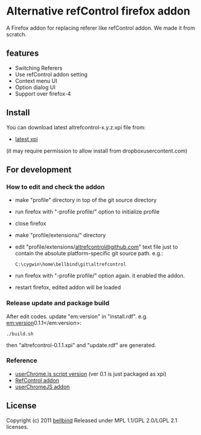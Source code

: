 # Alternative refControl firefox addon

A Firefox addon for replacing referer like refControl addon.
We made it from scratch.

## features

- Switching Referers
- Use refControl addon setting
- Context menu UI
- Option dialog UI
- Support over firefox-4

## Install

You can download latest altrefcontrol-x.y.z.xpi file from:

- [latest xpi](https://dl.dropboxusercontent.com/u/14499563/altrefcontrol/altrefcontrol-0.2.8.xpi)

(it may require permission to allow install from dropboxusercontent.com)

## For development

### How to edit and check the addon

- make "profile" directory in top of the git source directory
- run firefox with "-profile profile/" option to initialize profile
- close firefox
- make "profile/extensions/" directory
- edit "profile/extensions/altrefcontrol@github.com" text file
  just to contain the absolute platform-specific git source path. 
  e.g.:

      C:\cygwin\home\bellbind\git\altrefcontrol

- run firefox with "-profile profile/" option again. it enabled the addon.
- restart firefox, edited addon will be loaded

### Release update and package build

After edit codes. update "em:version" in "install.rdf". 
e.g. <em:version>0.1.1</em:version>:

    ./build.sh

then "altrefcontrol-0.1.1.xpi" and "update.rdf" are generated.

### Reference

- [userChrome.js script version](https://gist.github.com/777814) (ver 0.1 is just packaged as xpi)
- [RefControl addon](http://www.stardrifter.org/refcontrol/)
- [userChromeJS addon](http://userchromejs.mozdev.org/)

## License

Copyright (c) 2011 [bellbind](http://twitter.com/bellbind)
Released under MPL 1.1/GPL 2.0/LGPL 2.1 licenses.
